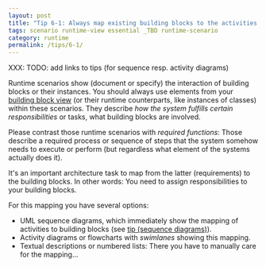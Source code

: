 ```yaml
---
layout: post
title: "Tip 6-1: Always map existing building blocks to the activities within runtime scenarios!"
tags: scenario runtime-view essential _TBD runtime-scenario
category: runtime
permalink: /tips/6-1/
---
```


XXX: TODO: add links to tips (for sequence resp. activity diagrams)

Runtime scenarios show (document or specify) the interaction of building blocks
or their instances. You should always use elements from your
[building block view](/section-5)
(or their runtime counterparts, like instances of classes) within these
scenarios. They describe _how the system fulfills certain responsibilities_ or tasks,
what building blocks are involved.

Please contrast those runtime scenarios with _required functions_: Those
describe a required process or sequence of steps that the system somehow needs
to execute or perform (but regardless what element of the systems actually does it).

It's an important architecture task to map from the latter (requirements) to
the building blocks. In other words: You need to assign responsibilities to
your building blocks.

For this mapping you have several options:

* UML sequence diagrams, which immediately show the mapping of activities to
building blocks (see [tip (sequence diagrams)](/tips/)).
* Activity diagrams or flowcharts with _swimlanes_ showing this mapping.
* Textual descriptions or numbered lists: There you have to manually care for the
mapping...
